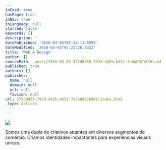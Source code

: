 ```yaml
---
inFeed: true
hasPage: true
inNav: true
inLanguage: null
starred: false
keywords: []
description: ''
datePublished: '2016-03-05T05:26:11.859Z'
dateModified: '2016-03-05T05:23:28.232Z'
title: 'Web & Design'
author: []
sourcePath: _posts/2016-03-05-575d9859-797d-442b-b651-7a3a08216961.md
published: true
authors: []
publisher:
  name: null
  domain: null
  url: null
  favicon: null
url: 575d9859-797d-442b-b651-7a3a08216961/index.html
_type: Article

---
```

![](https://the-grid-user-content.s3-us-west-2.amazonaws.com/44c27889-c840-4cfe-a245-3c73889a7806.png)

Somos uma dupla de criativos atuantes  em  diversos segmentos do comércio. Criamos identidades impactantes para experiências visuais únicas.